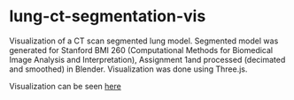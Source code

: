 # lung-ct-segmentation-vis
Visualization of a CT scan segmented lung model. Segmented model was generated for Stanford BMI 260 (Computational Methods for Biomedical Image Analysis and Interpretation), Assignment 1and processed (decimated and smoothed) in Blender. Visualization was done using Three.js.

Visualization can be seen [here](http://lietk12.github.io/lung-ct-segmentation-vis/)

